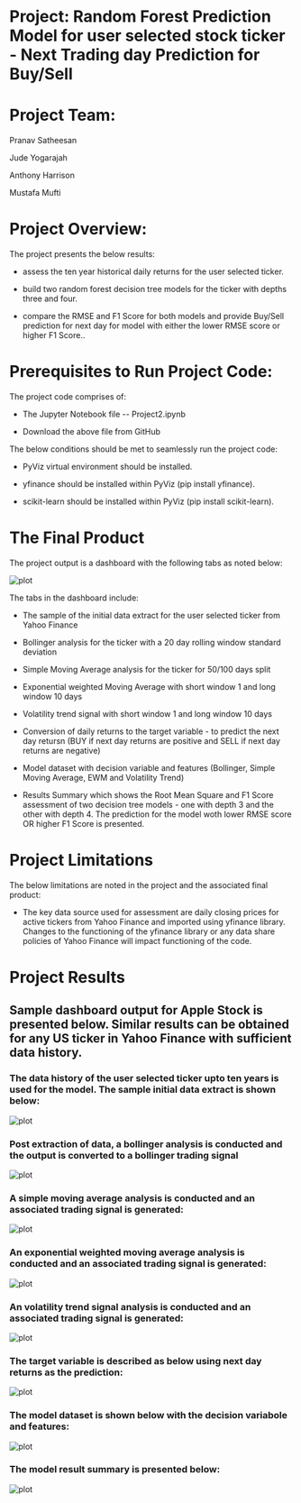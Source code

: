 
# **Project: Random Forest Prediction Model for user selected stock ticker - Next Trading day Prediction for Buy/Sell**

# **Project Team:**

Pranav Satheesan

Jude Yogarajah

Anthony Harrison

Mustafa Mufti


# **Project Overview:**

The project presents the below results:

-   assess the ten year historical daily returns for the user selected ticker.

-   build two random forest decision tree models for the ticker with depths three and four.

-   compare the RMSE and F1 Score for both models and provide Buy/Sell prediction for next day for model with either the lower RMSE score or higher F1 Score..



# **Prerequisites to Run Project Code:**

The project code comprises of:

-   The Jupyter Notebook file -- Project2.ipynb

-   Download the above file from GitHub

The below conditions should be met to seamlessly run the project code:

-   PyViz virtual environment should be installed.

-   yfinance should be installed within PyViz (pip install yfinance).

-   scikit-learn should be installed within PyViz (pip install scikit-learn).



# **The Final Product**

The project output is a dashboard with the following tabs as noted below:

![plot](./Images/1_product.PNG)

The tabs in the dashboard include:

-   The sample of the initial data extract for the user selected ticker from Yahoo Finance

-   Bollinger analysis for the ticker with a 20 day rolling window standard deviation

-   Simple Moving Average analysis for the ticker for 50/100 days split

-   Exponential weighted Moving Average with short window 1 and long window 10 days

-   Volatility trend signal with short window 1 and long window 10 days

-   Conversion of daily returns to the target variable - to predict the next day retursn (BUY if next day returns are positive and SELL if next day returns are negative)

-   Model dataset with decision variable and features (Bollinger, Simple Moving Average, EWM and Volatility Trend)

-   Results Summary which shows the Root Mean Square and F1 Score assessment of two decision tree models - one with depth 3 and the other with depth 4. The prediction for the model woth lower RMSE score OR higher F1 Score is presented.


# **Project Limitations**

The below limitations are noted in the project and the associated final product:

-   The key data source used for assessment are daily closing prices for active tickers from Yahoo Finance and imported using yfinance library. Changes to the functioning of the yfinance library or any data share policies of Yahoo Finance will impact functioning of the code.


# **Project Results**

## Sample dashboard output for Apple Stock is presented below. Similar results can be obtained for any US ticker in Yahoo Finance with sufficient data history.

### The data history of the user selected ticker upto ten years is used for the model. The sample initial data extract is shown below:

![plot](./Images/2_data.PNG)


### Post extraction of data, a bollinger analysis is conducted and the output is converted to a bollinger trading signal

![plot](./Images/3_bollinger_analysis.PNG)


### A simple moving average analysis is conducted and an associated trading signal is generated:

![plot](./Images/4_sma.PNG)


### An exponential weighted moving average analysis is conducted and an associated trading signal is generated:

![plot](./Images/5_ewm.PNG)


### An volatility trend signal analysis is conducted and an associated trading signal is generated:

![plot](./Images/6_vol.PNG)

### The target variable is described as below using next day returns as the prediction:

![plot](./Images/7_target.PNG)

### The model dataset is shown below with the decision variabole and features:

![plot](./Images/8_model_data.PNG)

### The model result summary is presented below:

![plot](./Images/9_results.PNG)


  
